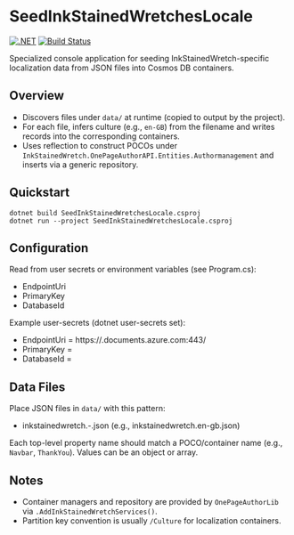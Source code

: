 # SeedInkStainedWretchesLocale

[![.NET](https://img.shields.io/badge/.NET-9.0-blue.svg)](https://dotnet.microsoft.com/download)
[![Build Status](https://github.com/utdcometsoccer/one-page-author-page-api/actions/workflows/main_onepageauthorapi.yml/badge.svg)](https://github.com/utdcometsoccer/one-page-author-page-api/actions/workflows/main_onepageauthorapi.yml)

Specialized console application for seeding InkStainedWretch-specific localization data from JSON files into Cosmos DB containers.

## Overview
- Discovers files under `data/` at runtime (copied to output by the project).
- For each file, infers culture (e.g., `en-GB`) from the filename and writes records into the corresponding containers.
- Uses reflection to construct POCOs under `InkStainedWretch.OnePageAuthorAPI.Entities.Authormanagement` and inserts via a generic repository.

## Quickstart
```pwsh
dotnet build SeedInkStainedWretchesLocale.csproj
dotnet run --project SeedInkStainedWretchesLocale.csproj
```

## Configuration
Read from user secrets or environment variables (see Program.cs):
- EndpointUri
- PrimaryKey
- DatabaseId

Example user-secrets (dotnet user-secrets set):
- EndpointUri = https://<account>.documents.azure.com:443/
- PrimaryKey = <secret>
- DatabaseId = <db-name>

## Data Files
Place JSON files in `data/` with this pattern:
- inkstainedwretch.<language>-<country>.json (e.g., inkstainedwretch.en-gb.json)

Each top-level property name should match a POCO/container name (e.g., `Navbar`, `ThankYou`). Values can be an object or array.

## Notes
- Container managers and repository are provided by `OnePageAuthorLib` via `.AddInkStainedWretchServices()`.
- Partition key convention is usually `/Culture` for localization containers.